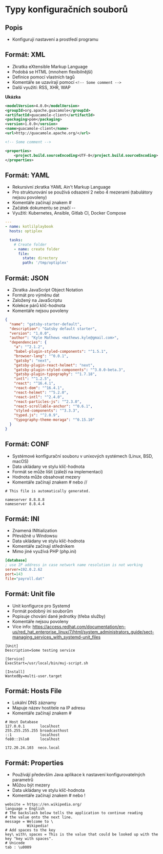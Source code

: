 # Typy konfiguračních souborů

## Popis

- Konfigurují nastavení a prostředí programu

## Formát: XML

- Zkratka eXtensible Markup Language
- Podobá se HTML (mnohem flexibilnější)
- Definice pomocí vlastních tagů
- Komentáře se uzavírají pomocí `<!-- Some comment -->`
- Další využití: RSS, XHR, WAP

**Ukázka**

```xml
<modelVersion>4.0.0</modelVersion>
<groupId>org.apache.guacamole</groupId>
<artifactId>guacamole-client</artifactId>
<packaging>pom</packaging>
<version>1.0.0</version>
<name>guacamole-client</name>
<url>http://guacamole.apache.org/</url>

<!-- Some comment -->

<properties>
    <project.build.sourceEncoding>UTF-8</project.build.sourceEncoding>
</properties>
```

## Formát: YAML

- Rekursivní zkratka YAML Ain't Markup Language
- Pro strukturování se používá odsazení 2 nebo 4 mezerami (tabulátory nejsou povoleny)
- Komentáře začínají znakem #
- Začátek dokumentu se značí --
- Využití: Kubernetes, Ansible, Gitlab CI, Docker Compose

```yaml
---
- name: kotlilplaybook
  hosts: optiplex

  tasks:
    # Create folder
    - name: create folder
      file:
        state: directory
        path: '/tmp/optiplex'
```

## Formát: JSON

- Zkratka JavaScript Object Notation
- Formát pro výměnu dat
- Založený na JavaScriptu
- Kolekce párů klíč-hodnota
- Komentáře nejsou povoleny

```json
{
  "name": "gatsby-starter-default",
  "description": "Gatsby default starter",
  "version": "1.0.0",
  "author": "Kyle Mathews <mathews.kyle@gmail.com>",
  "dependencies": {
    "a": "^2.1.2",
    "babel-plugin-styled-components": "^1.5.1",
    "browser-lang": "^0.0.1",
    "gatsby": "next",
    "gatsby-plugin-react-helmet": "next",
    "gatsby-plugin-styled-components": "^3.0.0-beta.3",
    "gatsby-plugin-typography": "^1.7.18",
    "intl": "^1.2.5",
    "react": "^16.4.1",
    "react-dom": "^16.4.1",
    "react-helmet": "^5.2.0",
    "react-intl": "^2.4.0",
    "react-particles-js": "^2.3.0",
    "react-scrollable-anchor": "^0.6.1",
    "styled-components": "^3.3.3",
    "typed.js": "^2.0.9",
    "typography-theme-moraga": "^0.15.10"
  }
}
```

## Formát: CONF

- Systémové konfigurační souboru v unixových systémech (Linux, BSD, macOS)
- Data ukládany ve stylu klíč-hodnota
- Formát se může lišit (záleží na implementaci)
- Hodnota může obsahovat mezery
- Komentáře začínají znakem # nebo //

```
# This file is automatically generated.

nameserver 8.8.8.8
nameserver 8.8.4.4
```

## Formát: INI

- Znamená INItialization
- Převážně u Windowsu
- Data ukládany ve stylu klíč-hodnota
- Komentáře začínají středníkem
- Mimo jiné využívá PHP (php.ini)

```ini
[database]
; use IP address in case network name resolution is not working
server=192.0.2.62
port=143
file="payroll.dat"
```

## Formát: Unit file

- Unit konfigurce pro Systemd
- Formát podobný ini souborům
- Popisuje chování dané jednotky (třeba služby)
- Komentáře nejsou povoleny
- Více info: https://access.redhat.com/documentation/en-us/red_hat_enterprise_linux/7/html/system_administrators_guide/sect-managing_services_with_systemd-unit_files

```
[Unit]
Description=Some testing service

[Service]
ExecStart=/usr/local/bin/muj-script.sh

[Install]
WantedBy=multi-user.target
```

## Formát: Hosts File

- Lokální DNS záznamy
- Mapuje název hostitele na IP adresu
- Komentáře začínají znakem #

```
# Host Database
127.0.0.1       localhost
255.255.255.255 broadcasthost
::1             localhost
fe80::1%lo0     localhost

172.20.24.103  neco.local

```

## Formát: Properties

- Používájí především Java aplikace k nastavení konfigurovatelných parametrů
- Můžou být mezery
- Data ukládany ve stylu klíč-hodnota
- Komentáře začínají znakem # nebo !

```properties
website = https://en.wikipedia.org/
language = English
# The backslash below tells the application to continue reading
# the value onto the next line.
message = Welcome to \
          Wikipedia!
# Add spaces to the key
key\ with\ spaces = This is the value that could be looked up with the key "key with spaces".
# Unicode
tab : \u0009
```
